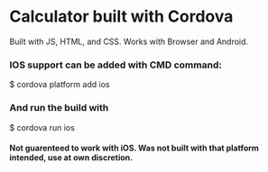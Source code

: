 <h1>Calculator built with Cordova</h1>

Built with JS, HTML, and CSS.  Works with Browser and Android.

<h3> IOS support can be added with CMD command: </h3>
  $ cordova platform add ios
<h3> And run the build with </h3>
  $ cordova run ios
  
<h4> Not guarenteed to work with iOS.  Was not built with that platform intended, use at own discretion. </h4>
